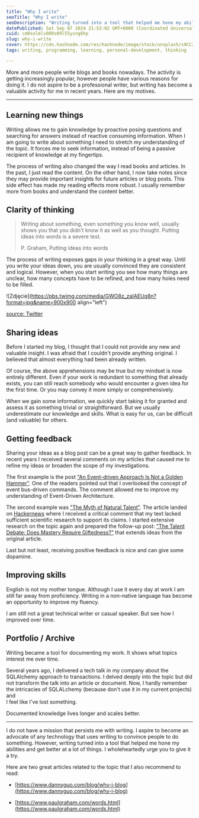 ```yaml
---
title: "Why I write"
seoTitle: "Why I write"
seoDescription: "Writing turned into a tool that helped me hone my abilities and get better at a lot of things"
datePublished: Sat Sep 07 2024 21:53:02 GMT+0000 (Coordinated Universal Time)
cuid: cm0solmlv000s09l55ysng6hp
slug: why-i-write
cover: https://cdn.hashnode.com/res/hashnode/image/stock/unsplash/s9CC2SKySJM/upload/fe56151d7a5ef7d472fa3b85ffb36e16.jpeg
tags: writing, programming, learning, personal-development, thinking

---
```


More and more people write blogs and books nowadays. The activity is getting increasingly popular, however people have various reasons for doing it. I do not aspire to be a professional writer, but writing has become a valuable activity for me in recent years. Here are my motives.

---

## Learning new things

Writing allows me to gain knowledge by proactive posing questions and searching for answers instead of reactive consuming information. When I am going to write about something I need to stretch my understanding of the topic. It forces me to seek information, instead of being a passive recipient of knowledge at my fingertips.

The process of writing also changed the way I read books and articles. In the past, I just read the content. On the other hand, I now take notes since they may provide important insights for future articles or blog posts. This side effect has made my reading effects more robust. I usually remember more from books and understand the content better.

## Clarity of thinking

> Writing about something, even something you know well, usually shows you that you didn't know it as well as you thought. Putting ideas into words is a severe test.
> 
> P. Graham, Putting ideas into words

The process of writing exposes gaps in your thinking in a great way. Until you write your ideas down, you are usually convinced they are consistent and logical. However, when you start writing you see how many things are unclear, how many concepts have to be refined, and how many holes need to be filled.

![Zdjęcie](https://pbs.twimg.com/media/GWO8z_zaIAEUq8n?format=jpg&name=900x900 align="left")

[source: Twitter](https://x.com/LearnMach_1/status/1829513503763472650/photo/1)

## Sharing ideas

Before I started my blog, I thought that I could not provide any new and valuable insight. I was afraid that I couldn't provide anything original. I believed that almost everything had been already written.

Of course, the above apprehensions may be true but my mindset is now entirely different. Even if your work is redundant to something that already exists, you can still reach somebody who would encounter a given idea for the first time. Or you may convey it more simply or comprehensively.

When we gain some information, we quickly start taking it for granted and assess it as something trivial or straightforward. But we usually underestimate our knowledge and skills. What is easy for us, can be difficult (and valuable) for others.

## Getting feedback

Sharing your ideas as a blog post can be a great way to gather feedback. In recent years I received several comments on my articles that caused me to refine my ideas or broaden the scope of my investigations.

The first example is the post ["An Event-driven Approach Is Not a Golden Hammer"](https://medium.com/gitconnected/an-event-driven-approach-is-not-a-golden-hammer-b1b9265ec7d6). One of the readers pointed out that I overlooked the concept of event bus-driven commands. The comment allowed me to improve my understanding of Event-Driven Architecture.

The second example was ["The Myth of Natural Talent"](https://medium.com/@orzel.jarek/the-myth-of-natural-talent-ac74787f5826). The article landed on [Hackernews](https://news.ycombinator.com/item?id=39766973#39773478) where I received a critical comment that my text lacked sufficient scientific research to support its claims. I started extensive research on the topic again and prepared the follow-up post: ["The Talent Debate: Does Mastery Require Giftedness?"](https://medium.com/@orzel.jarek/the-talent-debate-does-mastery-require-giftedness-c019c57dca08) that extends ideas from the original article.

Last but not least, receiving positive feedback is nice and can give some dopamine.

## Improving skills

English is not my mother tongue. Although I use it every day at work I am still far away from proficiency. Writing in a non-native language has become an opportunity to improve my fluency.

I am still not a great technical writer or casual speaker. But see how I improved over time.

## Portfolio / Archive

Writing became a tool for documenting my work. It shows what topics interest me over time.

Several years ago, I delivered a tech talk in my company about the SQLAlchemy approach to transactions. I delved deeply into the topic but did not transform the talk into an article or document. Now, I hardly remember the intricacies of SQLALchemy (because don't use it in my current projects) and  
I feel like I've lost something.

Documented knowledge lives longer and scales better.

---

I do not have a mission that persists me with writing. I aspire to become an advocate of any technology that uses writing to convince people to do something. However, writing turned into a tool that helped me hone my abilities and get better at a lot of things. I wholeheartedly urge you to give it a try.

Here are two great articles related to the topic that I also recommend to read:

* [https://www.dannyguo.com/blog/why-i-blog](https://www.dannyguo.com/blog/why-i-blog)
    
* [https://www.paulgraham.com/words.html](https://www.paulgraham.com/words.html)